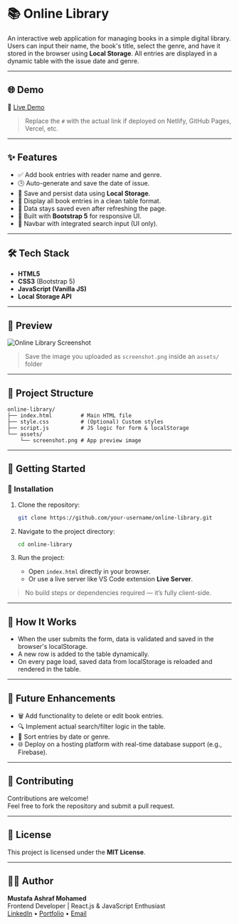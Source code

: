 
# 📚 Online Library

An interactive web application for managing books in a simple digital library. Users can input their name, the book's title, select the genre, and have it stored in the browser using **Local Storage**. All entries are displayed in a dynamic table with the issue date and genre.

---

## 🌐 Demo

🔗 [Live Demo](https://mustafa-ashraf2003.github.io/online-library/)  
> Replace the `#` with the actual link if deployed on Netlify, GitHub Pages, Vercel, etc.

---

## ✨ Features

- ✅ Add book entries with reader name and genre.
- 🕒 Auto-generate and save the date of issue.
- 📁 Save and persist data using **Local Storage**.
- 📃 Display all book entries in a clean table format.
- 🧹 Data stays saved even after refreshing the page.
- 🎨 Built with **Bootstrap 5** for responsive UI.
- 🔎 Navbar with integrated search input (UI only).

---

## 🛠️ Tech Stack

- **HTML5**
- **CSS3** (Bootstrap 5)
- **JavaScript (Vanilla JS)**
- **Local Storage API**

---

## 📸 Preview

![Online Library Screenshot](./assets/screenshot.png)
> Save the image you uploaded as `screenshot.png` inside an `assets/` folder

---

## 📁 Project Structure

```
online-library/
├── index.html         # Main HTML file
├── style.css          # (Optional) Custom styles
├── script.js          # JS logic for form & localStorage
└── assets/
    └── screenshot.png # App preview image
```

---

## 🚀 Getting Started

### 🔧 Installation

1. Clone the repository:
   ```bash
   git clone https://github.com/your-username/online-library.git
   ```

2. Navigate to the project directory:
   ```bash
   cd online-library
   ```

3. Run the project:
   - Open `index.html` directly in your browser.
   - Or use a live server like VS Code extension **Live Server**.

> No build steps or dependencies required — it’s fully client-side.

---

## 🧠 How It Works

- When the user submits the form, data is validated and saved in the browser's localStorage.
- A new row is added to the table dynamically.
- On every page load, saved data from localStorage is reloaded and rendered in the table.

---

## 📌 Future Enhancements

- 🗑 Add functionality to delete or edit book entries.
- 🔍 Implement actual search/filter logic in the table.
- 🧭 Sort entries by date or genre.
- 🌐 Deploy on a hosting platform with real-time database support (e.g., Firebase).

---

## 🤝 Contributing

Contributions are welcome!  
Feel free to fork the repository and submit a pull request.

---

## 📄 License

This project is licensed under the **MIT License**.

---

## 👨‍💻 Author

**Mustafa Ashraf Mohamed**  
Frontend Developer | React.js & JavaScript Enthusiast  
[LinkedIn](#) • [Portfolio](#) • [Email](mailto:your-email@example.com)
